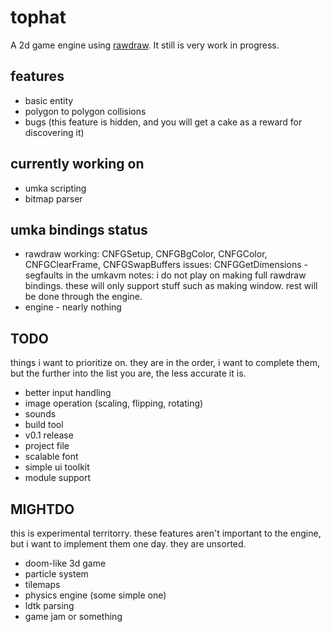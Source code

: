 # tophat
A 2d game engine using [rawdraw](https://github.com/cntools/rawdraw). It still is very work in progress.

## features

- basic entity
- polygon to polygon collisions
- bugs (this feature is hidden, and you will get a cake as a reward for discovering it)

## currently working on

- umka scripting
- bitmap parser

## umka bindings status

- rawdraw
	working: CNFGSetup, CNFGBgColor, CNFGColor, CNFGClearFrame, CNFGSwapBuffers
	issues: CNFGGetDimensions - segfaults in the umkavm
	notes: i do not play on making full rawdraw bindings. these will only support stuff such as making window. rest will be done through the engine.
- engine - nearly nothing

## TODO

things i want to prioritize on. they are in the order, i want to complete them, but the further into the list you are, the less accurate it is.

- better input handling
- image operation (scaling, flipping, rotating)
- sounds
- build tool
- v0.1 release
- project file
- scalable font
- simple ui toolkit
- module support

## MIGHTDO

this is experimental territorry. these features aren't important to the engine, but i want to implement them one day. they are unsorted.

- doom-like 3d game
- particle system
- tilemaps
- physics engine (some simple one)
- ldtk parsing
- game jam or something
